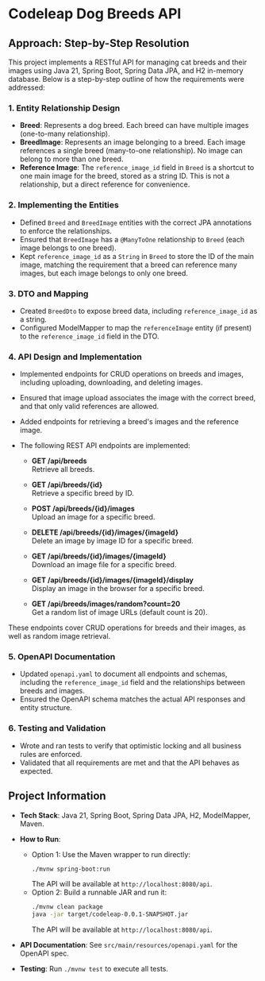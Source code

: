 # Codeleap Dog Breeds API


## Approach: Step-by-Step Resolution

This project implements a RESTful API for managing cat breeds and their images using Java 21, Spring Boot, Spring Data JPA, and H2 in-memory database. Below is a step-by-step outline of how the requirements were addressed:

### 1. Entity Relationship Design
- **Breed**: Represents a dog breed. Each breed can have multiple images (one-to-many relationship).
- **BreedImage**: Represents an image belonging to a breed. Each image references a single breed (many-to-one relationship). No image can belong to more than one breed.
- **Reference Image**: The `reference_image_id` field in `Breed` is a shortcut to one main image for the breed, stored as a string ID. This is not a relationship, but a direct reference for convenience.

### 2. Implementing the Entities
- Defined `Breed` and `BreedImage` entities with the correct JPA annotations to enforce the relationships.
- Ensured that `BreedImage` has a `@ManyToOne` relationship to `Breed` (each image belongs to one breed).
- Kept `reference_image_id` as a `String` in `Breed` to store the ID of the main image, matching the requirement that a breed can reference many images, but each image belongs to only one breed.

### 3. DTO and Mapping
- Created `BreedDto` to expose breed data, including `reference_image_id` as a string.
- Configured ModelMapper to map the `referenceImage` entity (if present) to the `reference_image_id` field in the DTO.


### 4. API Design and Implementation
- Implemented endpoints for CRUD operations on breeds and images, including uploading, downloading, and deleting images.
- Ensured that image upload associates the image with the correct breed, and that only valid references are allowed.
- Added endpoints for retrieving a breed's images and the reference image.
- The following REST API endpoints are implemented:

  - **GET /api/breeds**  
    Retrieve all breeds.

  - **GET /api/breeds/{id}**  
    Retrieve a specific breed by ID.

  - **POST /api/breeds/{id}/images**  
    Upload an image for a specific breed.

  - **DELETE /api/breeds/{id}/images/{imageId}**  
    Delete an image by image ID for a specific breed.

  - **GET /api/breeds/{id}/images/{imageId}**  
    Download an image file for a specific breed.

  - **GET /api/breeds/{id}/images/{imageId}/display**  
    Display an image in the browser for a specific breed.

  - **GET /api/breeds/images/random?count=20**  
    Get a random list of image URLs (default count is 20).

These endpoints cover CRUD operations for breeds and their images, as well as random image retrieval.

### 5. OpenAPI Documentation
- Updated `openapi.yaml` to document all endpoints and schemas, including the `reference_image_id` field and the relationships between breeds and images.
- Ensured the OpenAPI schema matches the actual API responses and entity structure.

### 6. Testing and Validation
- Wrote and ran tests to verify that optimistic locking and all business rules are enforced.
- Validated that all requirements are met and that the API behaves as expected.

## Project Information

- **Tech Stack**: Java 21, Spring Boot, Spring Data JPA, H2, ModelMapper, Maven.

- **How to Run**:
  - Option 1: Use the Maven wrapper to run directly:
    ```sh
    ./mvnw spring-boot:run
    ```
    The API will be available at `http://localhost:8080/api`.
  - Option 2: Build a runnable JAR and run it:
    ```sh
    ./mvnw clean package
    java -jar target/codeleap-0.0.1-SNAPSHOT.jar
    ```
    The API will be available at `http://localhost:8080/api`.

- **API Documentation**: See `src/main/resources/openapi.yaml` for the OpenAPI spec.
- **Testing**: Run `./mvnw test` to execute all tests.